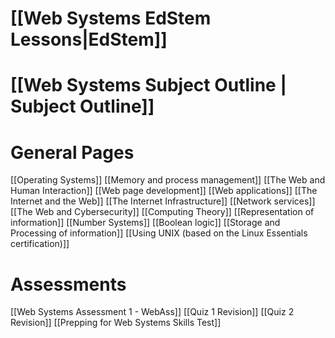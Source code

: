 # [[Web Systems EdStem Lessons|EdStem]]
# [[Web Systems Subject Outline | Subject Outline]]
# General Pages
[[Operating Systems]]
[[Memory and process management]]
[[The Web and Human Interaction]]
[[Web page development]]
[[Web applications]]
[[The Internet and the Web]]
[[The Internet Infrastructure]]
[[Network services]]
[[The Web and Cybersecurity]]
[[Computing Theory]]
[[Representation of information]]
[[Number Systems]]
[[Boolean logic]]
[[Storage and Processing of information]]
[[Using UNIX (based on the Linux Essentials certification)]]
# Assessments
[[Web Systems Assessment 1 - WebAss]]
[[Quiz 1 Revision]]
[[Quiz 2 Revision]]
[[Prepping for Web Systems Skills Test]]